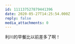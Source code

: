 ```yaml
---
id: 111137527879441396
date: 2020-05-27T14:25:54.000Z
reply: false
media_attachments: 0
---
```


利川的早餐比以前差多了啊！

